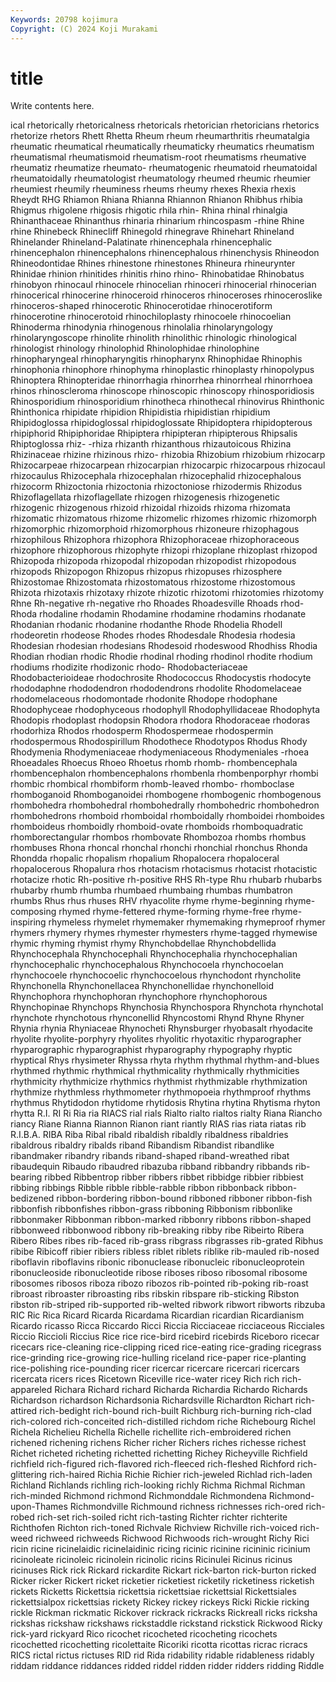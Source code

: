```yaml
---
Keywords: 20798 kojimura
Copyright: (C) 2024 Koji Murakami
---
```


# title

Write contents here.



ical rhetorically rhetoricalness rhetoricals rhetorician
rhetoricians rhetorics rhetorize rhetors Rhett Rhetta Rheum rheum rheumarthritis rheumatalgia
rheumatic rheumatical rheumatically rheumaticky rheumatics rheumatism rheumatismal rheumatismoid rheumatism-root rheumatisms
rheumative rheumatiz rheumatize rheumato- rheumatogenic rheumatoid rheumatoidal rheumatoidally rheumatologist rheumatology
rheumed rheumic rheumier rheumiest rheumily rheuminess rheums rheumy rhexes Rhexia
rhexis Rheydt RHG Rhiamon Rhiana Rhianna Rhiannon Rhianon Rhibhus rhibia
Rhigmus rhigolene rhigosis rhigotic rhila rhin- Rhina rhinal rhinalgia Rhinanthaceae
Rhinanthus rhinaria rhinarium rhincospasm -rhine Rhine rhine Rhinebeck Rhinecliff Rhinegold
rhinegrave Rhinehart Rhineland Rhinelander Rhineland-Palatinate rhinencephala rhinencephalic rhinencephalon rhinencephalons rhinencephalous
rhinenchysis Rhineodon Rhineodontidae Rhines rhinestone rhinestones Rhineura rhineurynter Rhinidae rhinion
rhinitides rhinitis rhino rhino- Rhinobatidae Rhinobatus rhinobyon rhinocaul rhinocele rhinocelian
rhinoceri rhinocerial rhinocerian rhinocerical rhinocerine rhinoceroid rhinoceros rhinoceroses rhinoceroslike rhinoceros-shaped
rhinocerotic Rhinocerotidae rhinocerotiform rhinocerotine rhinocerotoid rhinochiloplasty rhinocoele rhinocoelian Rhinoderma rhinodynia
rhinogenous rhinolalia rhinolaryngology rhinolaryngoscope rhinolite rhinolith rhinolithic rhinologic rhinological rhinologist
rhinology rhinolophid Rhinolophidae rhinolophine rhinopharyngeal rhinopharyngitis rhinopharynx Rhinophidae Rhinophis rhinophonia
rhinophore rhinophyma rhinoplastic rhinoplasty rhinopolypus Rhinoptera Rhinopteridae rhinorrhagia rhinorrhea rhinorrheal
rhinorrhoea rhinos rhinoscleroma rhinoscope rhinoscopic rhinoscopy rhinosporidiosis Rhinosporidium rhinosporidium rhinotheca
rhinothecal rhinovirus Rhinthonic Rhinthonica rhipidate rhipidion Rhipidistia rhipidistian rhipidium Rhipidoglossa
rhipidoglossal rhipidoglossate Rhipidoptera rhipidopterous rhipiphorid Rhipiphoridae Rhipiptera rhipipteran rhipipterous Rhipsalis
Rhiptoglossa rhiz- -rhiza rhizanth rhizanthous rhizautoicous Rhizina Rhizinaceae rhizine rhizinous
rhizo- rhizobia Rhizobium rhizobium rhizocarp Rhizocarpeae rhizocarpean rhizocarpian rhizocarpic rhizocarpous
rhizocaul rhizocaulus Rhizocephala rhizocephalan rhizocephalid rhizocephalous rhizocorm Rhizoctonia rhizoctonia rhizoctoniose
rhizodermis Rhizodus Rhizoflagellata rhizoflagellate rhizogen rhizogenesis rhizogenetic rhizogenic rhizogenous rhizoid
rhizoidal rhizoids rhizoma rhizomata rhizomatic rhizomatous rhizome rhizomelic rhizomes rhizomic
rhizomorph rhizomorphic rhizomorphoid rhizomorphous rhizoneure rhizophagous rhizophilous Rhizophora rhizophora Rhizophoraceae
rhizophoraceous rhizophore rhizophorous rhizophyte rhizopi rhizoplane rhizoplast rhizopod Rhizopoda rhizopoda
rhizopodal rhizopodan rhizopodist rhizopodous rhizopods Rhizopogon Rhizopus rhizopus rhizopuses rhizosphere
Rhizostomae Rhizostomata rhizostomatous rhizostome rhizostomous Rhizota rhizotaxis rhizotaxy rhizote rhizotic
rhizotomi rhizotomies rhizotomy Rhne Rh-negative rh-negative rho Rhoades Rhoadesville Rhoads
rhod- Rhoda rhodaline rhodamin Rhodamine rhodamine rhodamins rhodanate Rhodanian rhodanic
rhodanine rhodanthe Rhode Rhodelia Rhodell rhodeoretin rhodeose Rhodes rhodes Rhodesdale
Rhodesia rhodesia Rhodesian rhodesian rhodesians Rhodesoid rhodeswood Rhodhiss Rhodia Rhodian
rhodian rhodic Rhodie rhodinal rhoding rhodinol rhodite rhodium rhodiums rhodizite
rhodizonic rhodo- Rhodobacteriaceae Rhodobacterioideae rhodochrosite Rhodococcus Rhodocystis rhodocyte rhododaphne rhododendron
rhododendrons rhodolite Rhodomelaceae rhodomelaceous rhodomontade rhodonite Rhodope rhodophane Rhodophyceae rhodophyceous
rhodophyll Rhodophyllidaceae Rhodophyta Rhodopis rhodoplast rhodopsin Rhodora rhodora Rhodoraceae rhodoras
rhodorhiza Rhodos rhodosperm Rhodospermeae rhodospermin rhodospermous Rhodospirillum Rhodothece Rhodotypos Rhodus
Rhody Rhodymenia Rhodymeniaceae rhodymeniaceous Rhodymeniales -rhoea Rhoeadales Rhoecus Rhoeo Rhoetus
rhomb rhomb- rhombencephala rhombencephalon rhombencephalons rhombenla rhombenporphyr rhombi rhombic rhombical
rhombiform rhomb-leaved rhombo- rhomboclase rhomboganoid Rhomboganoidei rhombogene rhombogenic rhombogenous rhombohedra
rhombohedral rhombohedrally rhombohedric rhombohedron rhombohedrons rhomboid rhomboidal rhomboidally rhomboidei rhomboides
rhomboideus rhomboidly rhomboid-ovate rhomboids rhomboquadratic rhomborectangular rhombos rhombovate Rhombozoa rhombs
rhombus rhombuses Rhona rhoncal rhonchal rhonchi rhonchial rhonchus Rhonda Rhondda
rhopalic rhopalism rhopalium Rhopalocera rhopaloceral rhopalocerous Rhopalura rhos rhotacism rhotacismus
rhotacist rhotacistic rhotacize rhotic Rh-positive rh-positive RHS Rh-type Rhu rhubarb
rhubarbs rhubarby rhumb rhumba rhumbaed rhumbaing rhumbas rhumbatron rhumbs Rhus
rhus rhuses RHV rhyacolite rhyme rhyme-beginning rhyme-composing rhymed rhyme-fettered rhyme-forming
rhyme-free rhyme-inspiring rhymeless rhymelet rhymemaker rhymemaking rhymeproof rhymer rhymers rhymery
rhymes rhymester rhymesters rhyme-tagged rhymewise rhymic rhyming rhymist rhymy Rhynchobdellae
Rhynchobdellida Rhynchocephala Rhynchocephali Rhynchocephalia rhynchocephalian rhynchocephalic rhynchocephalous Rhynchocoela rhynchocoelan rhynchocoele
rhynchocoelic rhynchocoelous rhynchodont rhyncholite Rhynchonella Rhynchonellacea Rhynchonellidae rhynchonelloid Rhynchophora rhynchophoran
rhynchophore rhynchophorous Rhynchopinae Rhynchops Rhynchosia Rhynchospora Rhynchota rhynchotal rhynchote rhynchotous
rhynconellid Rhyncostomi Rhynd Rhyne Rhyner Rhynia rhynia Rhyniaceae Rhynocheti Rhynsburger
rhyobasalt rhyodacite rhyolite rhyolite-porphyry rhyolites rhyolitic rhyotaxitic rhyparographer rhyparographic rhyparographist
rhyparography rhypography rhyptic rhyptical Rhys rhysimeter Rhyssa rhyta rhythm rhythmal
rhythm-and-blues rhythmed rhythmic rhythmical rhythmicality rhythmically rhythmicities rhythmicity rhythmicize rhythmics
rhythmist rhythmizable rhythmization rhythmize rhythmless rhythmometer rhythmopoeia rhythmproof rhythms rhythmus
Rhytidodon rhytidome rhytidosis Rhytina rhytina Rhytisma rhyton rhytta R.I. RI
Ri Ria ria RIACS rial rials Rialto rialto rialtos rialty
Riana Riancho riancy Riane Rianna Riannon Rianon riant riantly RIAS
rias riata riatas rib R.I.B.A. RIBA Riba Ribal ribald ribaldish
ribaldly ribaldness ribaldries ribaldrous ribaldry ribalds riband Ribandism Ribandist ribandlike
ribandmaker ribandry ribands riband-shaped riband-wreathed ribat ribaudequin Ribaudo ribaudred ribazuba
ribband ribbandry ribbands rib-bearing ribbed Ribbentrop ribber ribbers ribbet ribbidge
ribbier ribbiest ribbing ribbings Ribble ribble ribble-rabble ribbon ribbonback ribbon-bedizened
ribbon-bordering ribbon-bound ribboned ribboner ribbon-fish ribbonfish ribbonfishes ribbon-grass ribboning Ribbonism
ribbonlike ribbonmaker Ribbonman ribbon-marked ribbonry ribbons ribbon-shaped ribbonweed ribbonwood ribbony
rib-breaking ribby ribe Ribeirto Ribera Ribero Ribes ribes rib-faced rib-grass
ribgrass ribgrasses rib-grated Ribhus ribibe Ribicoff ribier ribiers ribless riblet
riblets riblike rib-mauled rib-nosed riboflavin riboflavins ribonic ribonuclease ribonucleic ribonucleoprotein
ribonucleoside ribonucleotide ribose riboses riboso ribosomal ribosome ribosomes ribosos riboza
ribozo ribozos rib-pointed rib-poking rib-roast ribroast ribroaster ribroasting ribs ribskin
ribspare rib-sticking Ribston ribston rib-striped rib-supported rib-welted ribwork ribwort ribworts
ribzuba RIC Ric Rica Ricard Ricarda Ricardama Ricardian ricardian Ricardianism
Ricardo ricasso Ricca Riccardo Ricci Riccia Ricciaceae ricciaceous Ricciales Riccio
Riccioli Riccius Rice rice rice-bird ricebird ricebirds Riceboro ricecar ricecars
rice-cleaning rice-clipping riced rice-eating rice-grading ricegrass rice-grinding rice-growing rice-hulling riceland
rice-paper rice-planting rice-polishing rice-pounding ricer ricercar ricercare ricercari ricercars ricercata
ricers rices Ricetown Riceville rice-water ricey Rich rich rich-appareled Richara
Richard richard Richarda Richardia Richardo Richards Richardson richardson Richardsonia Richardsville
Richardton Richart rich-attired rich-bedight rich-bound rich-built Richburg rich-burning rich-clad rich-colored
rich-conceited rich-distilled richdom riche Richebourg Richel Richela Richelieu Richella Richelle
richellite rich-embroidered richen richened richening richens Richer richer Richers riches
richesse richest Richet richeted richeting richetted richetting Richey Richeyville Richfield
richfield rich-figured rich-flavored rich-fleeced rich-fleshed Richford rich-glittering rich-haired Richia Richie
Richier rich-jeweled Richlad rich-laden Richland Richlands richling rich-looking richly Richma
Richmal Richman rich-minded Richmond richmond Richmonddale Richmondena Richmond-upon-Thames Richmondville Richmound
richness richnesses rich-ored rich-robed rich-set rich-soiled richt rich-tasting Richter richter
richterite Richthofen Richton rich-toned Richvale Richview Richville rich-voiced rich-weed richweed
richweeds Richwood Richwoods rich-wrought Richy Rici ricin ricine ricinelaidic ricinelaidinic
ricing ricinic ricinine ricininic ricinium ricinoleate ricinoleic ricinolein ricinolic ricins
Ricinulei Ricinus ricinus ricinuses Rick rick Rickard rickardite Rickart rick-barton
rick-burton ricked Ricker ricker Rickert ricket ricketier ricketiest ricketily ricketiness
ricketish rickets Ricketts Rickettsia rickettsia rickettsiae rickettsial Rickettsiales rickettsialpox rickettsias
rickety Rickey rickey rickeys Ricki Rickie ricking rickle Rickman rickmatic
Rickover rickrack rickracks Rickreall ricks ricksha rickshas rickshaw rickshaws rickstaddle
rickstand rickstick Rickwood Ricky rick-yard rickyard Rico ricochet ricocheted ricocheting
ricochets ricochetted ricochetting ricolettaite Ricoriki ricotta ricottas ricrac ricracs RICS
rictal rictus rictuses RID rid Rida ridability ridable ridableness ridably
riddam riddance riddances ridded riddel ridden ridder ridders ridding Riddle
